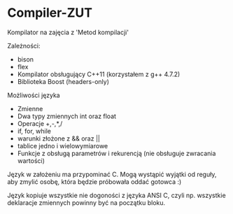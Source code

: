Compiler-ZUT
============

Kompilator na zajęcia z 'Metod kompilacji'

Zależności:
* bison
* flex
* Kompilator obsługujący C++11 (korzystałem z g++ 4.7.2)
* Biblioteka Boost (headers-only)

Możliwości języka
* Zmienne
* Dwa typy zmiennych int oraz float
* Operacje +,-,*,/
* if, for, while
* warunki złożone z && oraz ||
* tablice jedno i wielowymiarowe
* Funkcje z obsługą parametrów i rekurencją (nie obsługuje zwracania wartości)

Język w założeniu ma przypominać C. Mogą wystąpić wyjątki od reguły, aby zmylić osobę, która będzie próbowała oddać gotowca :)

Język kopiuje wszystkie nie dogoności z języka ANSI C, czyli np. wszystkie deklaracje zmiennych powinny być na początku bloku.
